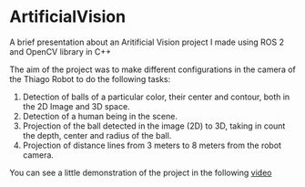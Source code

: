# ArtificialVision
A brief presentation about an Aritificial Vision project I made using ROS 2 and OpenCV library in C++

The aim of the project was to make different configurations in the camera of the Thiago Robot to do the following tasks:
1. Detection of balls of a particular color, their center and contour, both in the 2D Image and 3D space.
2. Detection of a human being in the scene.
3. Projection of the ball detected in the image (2D) to 3D, taking in count the depth, center and radius of the ball.
4. Projection of distance lines from 3 meters to 8 meters from the robot camera.

You can see a little demonstration of the project in the following [video](https://youtu.be/JfL-zgRR6mQ)
